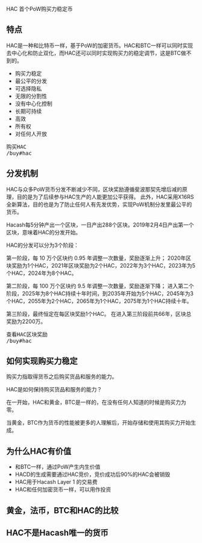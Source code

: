 HAC
首个PoW购买力稳定币



## 特点 
HAC是一种和比特币一样，基于PoW的加密货币。HAC和BTC一样可以同时实现去中心化和防止双化，而HAC还可以同时实现购买力的稳定调节，这是BTC做不到的。

- 购买力稳定
- 最公平的分发  
- 可选择隐私
- 无限的分割性
- 没有中心化控制
- 长期可持续
- 高效
- 所有权
- 对任何人开放
  
<pre class="links">
购买HAC
/buy#hac
</pre>

## 分发机制

HAC与众多PoW货币分发不断减少不同，区块奖励遵循斐波那契先增后减的原理，目的是为了后续参与HAC生产的人能更加公平获得。
此外，HAC采用X16RS全新算法，目的也是为了防止任何人有先发优势，实现PoW机制分发里最公平的货币。
  
Hacash每5分钟产出一个区块，一日产出288个区块。2019年2月4日产出第一个区块，意味着HAC的分发开始。

HAC的分发可以分为3个阶段：

第一阶段，每 10 万个区块约 0.95 年调整一次数量，奖励逐渐上升； 2020年区块奖励为1个HAC，2021年区块奖励为2个HAC，2022年为3个HAC，2023年为5个HAC，2024年为8个HAC。

第二阶段，每 100 万个区块约 9.5 年调整一次数量，奖励逐渐下降； 进入第二个阶段，2025年为8个HAC持续十年时间，到2035年开始为5个HAC，2045年为3个HAC，2055年为2个HAC，2065年为1个HAC，2075年为1个HAC持续十年。

第三阶段，最终恒定在每区块奖励1个HAC。 在进入第三阶段前共66年，区块总奖励为2200万。 
  
<pre class="links">
查看HAC区块奖励
/buy#hac
</pre>

## 如何实现购买力稳定

购买力指取得货币之后购买货品和服务的能力。

HAC是如何保持购买货品和服务的能力？

在一开始，HAC和黄金，BTC是一样的，在没有任何人知道的时候是购买力为零。

当黄金，BTC作为货币的性能被更多的人理解后，开始存储和使用其购买力开始生成。


  

## 为什么HAC有价值

- 和BTC一样，通过PoW产生内生价值
- HACD的生成需要通过HAC竞价，竞价成功后90%的HAC会被销毁
- HAC用于Hacash Layer 1 的交易费
- HAC和任何加密货币一样，可以用作投资

## 黄金，法币，BTC和HAC的比较

## HAC不是Hacash唯一的货币


